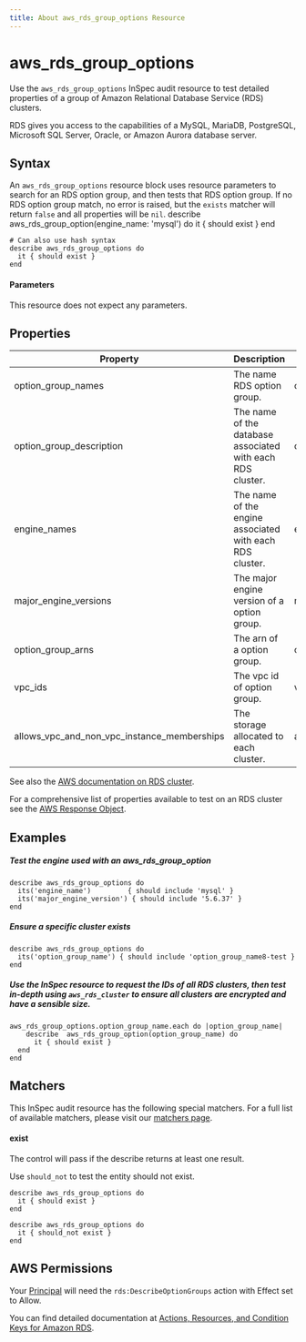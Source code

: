 ```yaml
---
title: About aws_rds_group_options Resource
---
```


# aws\_rds\_group\_options

Use the `aws_rds_group_options` InSpec audit resource to test detailed properties of a group of Amazon Relational Database Service (RDS) clusters.

RDS gives you access to the capabilities of a MySQL, MariaDB, PostgreSQL, Microsoft SQL Server, Oracle, or Amazon Aurora database server.

## Syntax

An `aws_rds_group_options` resource block uses resource parameters to search for an RDS option group, and then tests that RDS option group.  If no RDS option group match, no error is raised, but the `exists` matcher will return `false` and all properties will be `nil`.
describe aws_rds_group_option(engine_name: 'mysql') do
it { should exist }
end

    # Can also use hash syntax
    describe aws_rds_group_options do
      it { should exist }
    end

#### Parameters

This resource does not expect any parameters.

## Properties
|Property                                       | Description|                                                       Field                                      |
| ---                                           | --- |                                                               ---                                         | 
|option_group_names                             | The name RDS option group. |                                       option_group_name                           | 
|option_group_description                       | The name of the database associated with each RDS cluster. |       option_group_description                     | 
|engine_names                                   | The name of the engine associated with each RDS cluster. |         engine_name                                 | 
|major_engine_versions                          | The major engine version of a option group. |                      major_engine_version                        | 
|option_group_arns                              | The arn of a option group.|                                        option_group_arn                            | 
|vpc_ids                                        | The vpc id of  option group. |                                     vpc_id                                      | 
|allows_vpc_and_non_vpc_instance_memberships    | The storage allocated to each cluster. |                           allows_vpc_and_non_vpc_instance_memberships  | 

See also the [AWS documentation on RDS cluster](https://docs.aws.amazon.com/AWSCloudFormation/latest/UserGuide/aws-resource-rds-optiongroup.html).


For a comprehensive list of properties available to test on an RDS cluster see the [AWS Response Object](https://docs.aws.amazon.com/sdk-for-ruby/v3/api/Aws/RDS/DBCluster.html).

## Examples

##### Test the engine used with an aws_rds_group_option

    describe aws_rds_group_options do
      its('engine_name')         { should include 'mysql' }
      its('major_engine_version') { should include '5.6.37' }
    end

##### Ensure a specific cluster exists
    describe aws_rds_group_options do
      its('option_group_name') { should include 'option_group_name8-test }
    end

##### Use the InSpec resource to request the IDs of all RDS clusters, then test in-depth using `aws_rds_cluster` to ensure all clusters are encrypted and have a sensible size.
    aws_rds_group_options.option_group_name.each do |option_group_name|
        describe  aws_rds_group_option(option_group_name) do
          it { should exist }
      end
    end



## Matchers

This InSpec audit resource has the following special matchers. For a full list of available matchers, please visit our [matchers page](https://www.inspec.io/docs/reference/matchers/).

#### exist

The control will pass if the describe returns at least one result.

Use `should_not` to test the entity should not exist.

    describe aws_rds_group_options do
      it { should exist }
    end

    describe aws_rds_group_options do
      it { should_not exist }
    end

## AWS Permissions

Your [Principal](https://docs.aws.amazon.com/IAM/latest/UserGuide/intro-structure.html#intro-structure-principal) will need the `rds:DescribeOptionGroups` action with Effect set to Allow.

You can find detailed documentation at [Actions, Resources, and Condition Keys for Amazon RDS](https://docs.aws.amazon.com/IAM/latest/UserGuide/list_amazonrds.html).
